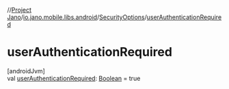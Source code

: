 //[Project Jano](../../../index.md)/[io.jano.mobile.libs.android](../index.md)/[SecurityOptions](index.md)/[userAuthenticationRequired](user-authentication-required.md)

# userAuthenticationRequired

[androidJvm]\
val [userAuthenticationRequired](user-authentication-required.md): [Boolean](https://kotlinlang.org/api/latest/jvm/stdlib/kotlin/-boolean/index.html) = true
